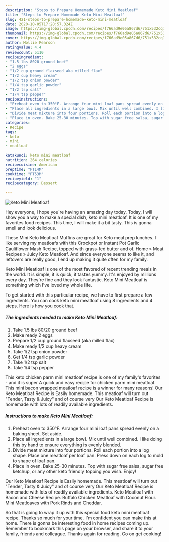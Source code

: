 ```yaml
---
description: "Steps to Prepare Homemade Keto Mini Meatloaf"
title: "Steps to Prepare Homemade Keto Mini Meatloaf"
slug: 421-steps-to-prepare-homemade-keto-mini-meatloaf
date: 2020-10-05T17:28:57.324Z
image: https://img-global.cpcdn.com/recipes/f766ad9e05a867d6/751x532cq70/keto-mini-meatloaf-recipe-main-photo.jpg
thumbnail: https://img-global.cpcdn.com/recipes/f766ad9e05a867d6/751x532cq70/keto-mini-meatloaf-recipe-main-photo.jpg
cover: https://img-global.cpcdn.com/recipes/f766ad9e05a867d6/751x532cq70/keto-mini-meatloaf-recipe-main-photo.jpg
author: Mollie Pearson
ratingvalue: 4.4
reviewcount: 5110
recipeingredient:
- "1.5 lbs 8020 ground beef"
- "2 eggs"
- "1/2 cup ground flaxseed aka milled flax"
- "1/2 cup heavy cream"
- "1/2 tsp onion powder"
- "1/4 tsp garlic powder"
- "1/2 tsp salt"
- "1/4 tsp pepper"
recipeinstructions:
- "Preheat oven to 350°F. Arrange four mini loaf pans spread evenly on a baking sheet. Set aside."
- "Place all ingredients in a large bowl. Mix until well combined. I like doing this by hand to ensure everything is evenly blended."
- "Divide meat mixture into four portions. Roll each portion into a log shape. Place one meatloaf per loaf pan. Press down on each log to mold to shape of loaf pan."
- "Place in oven. Bake 25-30 minutes. Top with sugar free salsa, sugar free ketchup, or any other keto friendly topping you wish. Enjoy!"
categories:
- Recipe
tags:
- keto
- mini
- meatloaf

katakunci: keto mini meatloaf 
nutrition: 264 calories
recipecuisine: American
preptime: "PT14M"
cooktime: "PT53M"
recipeyield: "1"
recipecategory: Dessert

---
```



![Keto Mini Meatloaf](https://img-global.cpcdn.com/recipes/f766ad9e05a867d6/751x532cq70/keto-mini-meatloaf-recipe-main-photo.jpg)

Hey everyone, I hope you're having an amazing day today. Today, I will show you a way to make a special dish, keto mini meatloaf. It is one of my favorites food recipes. This time, I will make it a bit tasty. This is gonna smell and look delicious.

These Mini Keto Meatloaf Muffins are great for Keto meal prep lunches. I like serving my meatloafs with this Crockpot or Instant Pot Garlic Cauliflower Mash Recipe, topped with grass-fed butter and of. Home » Meat Recipes » Juicy Keto Meatloaf. And since everyone seems to like it, and leftovers are really good, I end up making it quite often for my family.

Keto Mini Meatloaf is one of the most favored of recent trending meals in the world. It is simple, it is quick, it tastes yummy. It's enjoyed by millions every day. They're fine and they look fantastic. Keto Mini Meatloaf is something which I've loved my whole life.


To get started with this particular recipe, we have to first prepare a few ingredients. You can cook keto mini meatloaf using 8 ingredients and 4 steps. Here is how you cook that.

<!--inarticleads1-->

##### The ingredients needed to make Keto Mini Meatloaf:

1. Take 1.5 lbs 80/20 ground beef
1. Make ready 2 eggs
1. Prepare 1/2 cup ground flaxseed (aka milled flax)
1. Make ready 1/2 cup heavy cream
1. Take 1/2 tsp onion powder
1. Get 1/4 tsp garlic powder
1. Take 1/2 tsp salt
1. Take 1/4 tsp pepper


This keto chicken parm mini meatloaf recipe is one of my family&#39;s favorites - and it is super A quick and easy recipe for chicken parm mini meatloaf. This mini bacon wrapped meatloaf recipe is a winner for many reasons! Our Keto Meatloaf Recipe is Easily homemade. This meatloaf will turn out &#34;Tender, Tasty &amp; Juicy&#34; and of course very Our Keto Meatloaf Recipe is homemade with lots of readily available ingredients. 

<!--inarticleads2-->

##### Instructions to make Keto Mini Meatloaf:

1. Preheat oven to 350°F. Arrange four mini loaf pans spread evenly on a baking sheet. Set aside.
1. Place all ingredients in a large bowl. Mix until well combined. I like doing this by hand to ensure everything is evenly blended.
1. Divide meat mixture into four portions. Roll each portion into a log shape. Place one meatloaf per loaf pan. Press down on each log to mold to shape of loaf pan.
1. Place in oven. Bake 25-30 minutes. Top with sugar free salsa, sugar free ketchup, or any other keto friendly topping you wish. Enjoy!


Our Keto Meatloaf Recipe is Easily homemade. This meatloaf will turn out &#34;Tender, Tasty &amp; Juicy&#34; and of course very Our Keto Meatloaf Recipe is homemade with lots of readily available ingredients. Keto Meatloaf with Bacon and Cheese Recipe. Buffalo Chicken Meatloaf with Coconut Flour. Mini Meatloaves with Pork Rinds and Cheddar. 

So that is going to wrap it up with this special food keto mini meatloaf recipe. Thanks so much for your time. I'm confident you can make this at home. There is gonna be interesting food in home recipes coming up. Remember to bookmark this page on your browser, and share it to your family, friends and colleague. Thanks again for reading. Go on get cooking!
